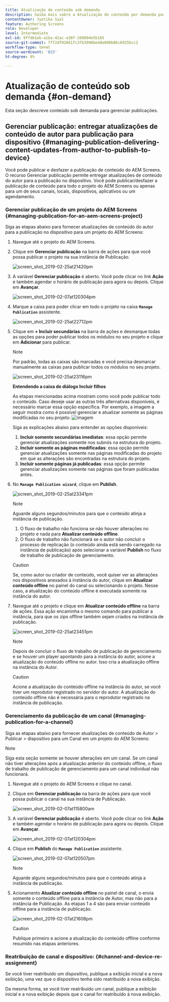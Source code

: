 ```yaml
---
title: Atualização de conteúdo sob demanda
description: Saiba mais sobre a Atualização de conteúdo por demanda para gerenciar publicações.
contentOwner: Jyotika Syal
feature: Authoring Screens
role: Developer
level: Intermediate
exl-id: 9ffdb1eb-a1ba-42ac-a30f-260004e5b165
source-git-commit: fff2df02661fc3fb3098be40e090b8bc6925bcc2
workflow-type: tm+mt
source-wordcount: '823'
ht-degree: 0%

---
```


# Atualização de conteúdo sob demanda {#on-demand}

Esta seção descreve conteúdo sob demanda para gerenciar publicações.

## Gerenciar publicação: entregar atualizações de conteúdo de autor para publicação para dispositivo {#managing-publication-delivering-content-updates-from-author-to-publish-to-device}

Você pode publicar e desfazer a publicação de conteúdo do AEM Screens. O recurso Gerenciar publicação permite entregar atualizações de conteúdo do autor para a publicação no dispositivo. Você pode publicar/desfazer a publicação de conteúdo para todo o projeto do AEM Screens ou apenas para um de seus canais, locais, dispositivos, aplicativos ou um agendamento.

### Gerenciar publicação de um projeto do AEM Screens {#managing-publication-for-an-aem-screens-project}

Siga as etapas abaixo para fornecer atualizações de conteúdo do autor para a publicação no dispositivo para um projeto do AEM Screens:

1. Navegue até o projeto do AEM Screens.
1. Clique em **Gerenciar publicação** na barra de ações para que você possa publicar o projeto na sua instância de Publicação.

   ![screen_shot_2019-02-25at21420pm](assets/screen_shot_2019-02-25at21420pm.png)

1. A variável **Gerenciar publicação** é aberto. Você pode clicar no link **Ação** e também agendar o horário de publicação para agora ou depois. Clique em **Avançar**.

   ![screen_shot_2019-02-07at120304pm](assets/screen_shot_2019-02-07at120304pm.png)

1. Marque a caixa para poder clicar em todo o projeto na caixa **`Manage Publication`** assistente.

   ![screen_shot_2019-02-25at22712pm](assets/screen_shot_2019-02-25at22712pm.png)

1. Clique em **+ Incluir secundárias** na barra de ações e desmarque todas as opções para poder publicar todos os módulos no seu projeto e clique em **Adicionar** para publicar.

   >[!NOTE]
   >
   >Por padrão, todas as caixas são marcadas e você precisa desmarcar manualmente as caixas para publicar todos os módulos no seu projeto.

   ![screen_shot_2019-02-25at23116pm](assets/screen_shot_2019-02-25at23116pm.png)

   **Entendendo a caixa de diálogo Incluir filhos**

   As etapas mencionadas acima mostram como você pode publicar todo o conteúdo. Caso deseje usar as outras três alternativas disponíveis, é necessário marcar essa opção específica.
Por exemplo, a imagem a seguir mostra como é possível gerenciar e atualizar somente as páginas modificadas no seu projeto:
   ![imagem](assets/author-publish-manage.png)

   Siga as explicações abaixo para entender as opções disponíveis:

   1. **Incluir somente secundárias imediatas**: essa opção permite gerenciar atualizações somente nos subnós na estrutura do projeto.
   1. **Incluir somente as páginas modificadas**: essa opção permite gerenciar atualizações somente nas páginas modificadas do projeto em que as alterações são encontradas na estrutura do projeto.
   1. **Incluir somente páginas já publicadas**: essa opção permite gerenciar atualizações somente nas páginas que foram publicadas antes.


1. No **`Manage Publication wizard`**, clique em **Publish**.

   ![screen_shot_2019-02-25at23341pm](assets/screen_shot_2019-02-25at23341pm.png)

   >[!NOTE]
   >
   >Aguarde alguns segundos/minutos para que o conteúdo atinja a instância de publicação.
   >
   >
   >    1. O fluxo de trabalho não funciona se não houver alterações no projeto e nada para **Atualizar conteúdo offline**.
   >    1. O fluxo de trabalho não funcionará se o autor não concluir o processo de replicação (o conteúdo ainda está sendo carregado na instância de publicação) após selecionar a variável **Publish** no fluxo de trabalho de publicação de gerenciamento.

   >[!CAUTION]
   >Se, como autor ou criador de conteúdo, você quiser ver as alterações nos dispositivos anexados à instância do autor, clique em **Atualizar conteúdo offline** no painel do canal ou selecionando o projeto. Nesse caso, a atualização do conteúdo offline é executada somente na instância do autor.

1. Navegue até o projeto e clique em **Atualizar conteúdo offline** na barra de ações. Essa ação encaminha o mesmo comando para publicar a instância, para que os zips offline também sejam criados na instância de publicação.

   ![screen_shot_2019-02-25at23451pm](assets/screen_shot_2019-02-25at23451pm.png)


   >[!NOTE]
   >
   >Depois de concluir o fluxo de trabalho de publicação de gerenciamento e se houver um player apontando para a instância do autor, acione a atualização do conteúdo offline no autor. Isso cria a atualização offline na instância do Autor.

   >[!CAUTION]
   >
   >Acione a atualização do conteúdo offline na instância do autor, se você tiver um reprodutor registrado no servidor do autor. A atualização do conteúdo offline não é necessária para o reprodutor registrado na instância de publicação.

### Gerenciamento da publicação de um canal {#managing-publication-for-a-channel}

Siga as etapas abaixo para fornecer atualizações de conteúdo de Autor > Publicar > dispositivo para um Canal em um projeto do AEM Screens:

>[!NOTE]
>
>Siga esta seção somente se houver alterações em um canal. Se um canal não tiver alterações após a atualização anterior do conteúdo offline, o fluxo de trabalho de publicação de gerenciamento para um canal individual não funcionará.

1. Navegue até o projeto do AEM Screens e clique no canal.
1. Clique em **Gerenciar publicação** na barra de ações para que você possa publicar o canal na sua instância de Publicação.

   ![screen_shot_2019-02-07at115800am](assets/screen_shot_2019-02-07at115800am.png)

1. A variável **Gerenciar publicação** é aberto. Você pode clicar no link **Ação** e também agendar o horário de publicação para agora ou depois. Clique em **Avançar**.

   ![screen_shot_2019-02-07at120304pm](assets/screen_shot_2019-02-07at120304pm.png)

1. Clique em **Publish** do **`Manage Publication`** assistente.

   ![screen_shot_2019-02-07at120507pm](assets/screen_shot_2019-02-07at120507pm.png)

   >[!NOTE]
   >
   >Aguarde alguns segundos/minutos para que o conteúdo atinja a instância de publicação.

1. Acionamento **Atualizar conteúdo offline** no painel de canal, o envia somente o conteúdo offline para a instância de Autor, mas não para a instância de Publicação. As etapas 1 a 4 são para enviar conteúdo offline para a instância de publicação.

   ![screen_shot_2019-02-07at21608pm](assets/screen_shot_2019-02-07at21608pm.png)

   >[!CAUTION]
   >
   >Publique primeiro e acione a atualização do conteúdo offline conforme resumido nas etapas anteriores.

### Reatribuição de canal e dispositivo: {#channel-and-device-re-assignment}

Se você tiver reatribuído um dispositivo, publique a exibição inicial e a nova exibição, uma vez que o dispositivo tenha sido reatribuído à nova exibição.

Da mesma forma, se você tiver reatribuído um canal, publique a exibição inicial e a nova exibição depois que o canal for reatribuído à nova exibição.
